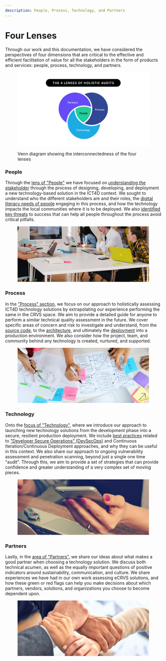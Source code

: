 ```yaml
---
description: People, Process, Technology, and Partners
---
```


# Four Lenses&#x20;

Through our work and this documentation, we have considered the perspectives of four dimensions that are critical to the effective and efficient facilitation of value for all the stakeholders in the form of products and services: people, process, technology, and partners.

<figure><img src=".gitbook/assets/4 lens.png" alt=""><figcaption><p>Venn diagram showing the interconnectedness of the four lenses</p></figcaption></figure>

### People

Through the [lens of "People"](readme/who-we-aim-to-help.md) we have focused on [understanding the stakeholder](people/foundations.md) through the process of designing, developing, and deployment a new technology-based solution in the ICT4D context. We sought to understand who the different stakeholders are and their roles, the [digital literacy needs of people](people/foundations.md) engaging in this process, and how the technology impacts the local communities where it is to be deployed. We also [identified key threats](people/threats-to-success.md) to success that can help all people throughout the process avoid critical pitfalls.

<figure><img src=".gitbook/assets/people (1).png" alt=""><figcaption></figcaption></figure>

### Process

In the ["Process" section](process/holistic-audits-for-ict4d.md), we focus on our approach to holistically assessing ICT4D technology solutions by extrapolating our experience performing the same in the CRVS space. We aim to provide a detailed guide for anyone to perform a similar technical quality assessment in the future. We cover specific areas of concern and risk to investigate and understand, from the [source code](process/audit-components-steps-and-timeline/source-code-security.md), to the [architecture](process/audit-components-steps-and-timeline/application-architecture.md), and ultimately the [deployment](process/audit-components-steps-and-timeline/devsecops.md) into a production environment. We also consider how the project, team, and community behind any technology is created, nurtured, and supported.

<figure><img src=".gitbook/assets/process.png" alt=""><figcaption></figcaption></figure>

### Technology

Onto the [focus of "Technology"](technology/on-launching-technology.md), where we introduce our approach to launching new technology solutions from the development phase into a secure, resilient production deployment. We include [best practices](technology/beauty-and-flaws-of-architecture.md) related to ["Developer Secure Operations" (DevSecOps)](process/audit-components-steps-and-timeline/development-and-secure-operations/) and Continuous Iteration/Continuous Deployment approaches, and why they can be useful in this context. We also share our approach to ongoing vulnerability assessment and penetration scanning, beyond just a single one time "audit". Through this, we aim to provide a set of strategies that can provide confidence and greater understanding of a very complex set of moving pieces.

<figure><img src=".gitbook/assets/tech.png" alt=""><figcaption></figcaption></figure>

### Partners

Lastly, in the [area of "Partners"](partners/partner-assessments/), we share our ideas about what makes a good partner when choosing a technology solution. We discuss both technical acumen, as well as the equally important questions of positive indicators around sustainability, communication, and culture. We share experiences we have had in our own work assessing eCRVS solutions, and how these green or red flags can help you make decisions about which partners, vendors, solutions, and organizations you choose to become dependent upon.

<figure><img src=".gitbook/assets/partners.png" alt=""><figcaption></figcaption></figure>

